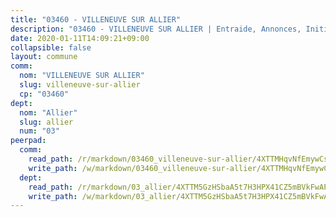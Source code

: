 ```yaml
---
title: "03460 - VILLENEUVE SUR ALLIER"
description: "03460 - VILLENEUVE SUR ALLIER | Entraide, Annonces, Initiatives"
date: 2020-01-11T14:09:21+09:00
collapsible: false
layout: commune
comm:
  nom: "VILLENEUVE SUR ALLIER"
  slug: villeneuve-sur-allier
  cp: "03460"
dept:
  nom: "Allier"
  slug: allier
  num: "03"
peerpad:
  comm:
    read_path: /r/markdown/03460_villeneuve-sur-allier/4XTTMHqvNfEmywCsgfyYJa8aubkzvV8jseXS3BD8mEjNTak1d
    write_path: /w/markdown/03460_villeneuve-sur-allier/4XTTMHqvNfEmywCsgfyYJa8aubkzvV8jseXS3BD8mEjNTak1d-K3TgULbzJXVjHzu1bG2ML2iC3dkbtZYs7A2cdXvvXQ1FQ5xzmKYZf6YtkQfxH24gYPiw8EcGJWoKCJ2zB6Qa7CHzRtxUgo4Hw74e94i6dUeRvGAZus8D1PUEz7NHineiR3UbByUB
  dept:
    read_path: /r/markdown/03_allier/4XTTM5GzHSbaA5t7H3HPX41CZ5mBVkFwAP4hDd5RoBY2JsEAy
    write_path: /w/markdown/03_allier/4XTTM5GzHSbaA5t7H3HPX41CZ5mBVkFwAP4hDd5RoBY2JsEAy-K3TgTfK63S9nh1XDKRdQM5CC7MJ5PWSrKVUCPKbSrFQ3cakeCH8tQGdUR9DTAz4uGC38FSNg947MKdwTpPPt11GSCbnkNPZdBTNtwdL7kw34FMS1ADZJRkGgd1Xx6qPUaEUtuBP3
---
```


